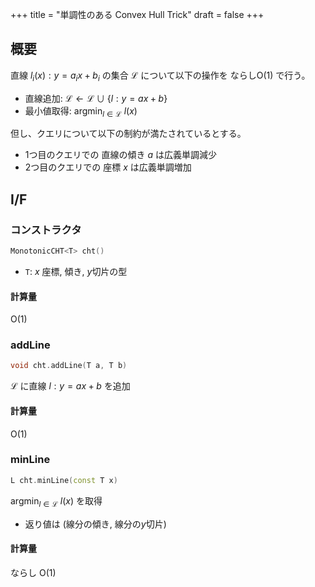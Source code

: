 +++
title = "単調性のある Convex Hull Trick"
draft = false
+++

## 概要

直線 $l _ i(x): y = a _ i x + b _ i$ の集合 $\mathcal{L}$ について以下の操作を ならし$\mathrm{O}(1)$ で行う。

- 直線追加: $\mathcal{L} \leftarrow \mathcal{L} \cup \lbrace l:y=ax+b \rbrace$
- 最小値取得: $\mathrm{argmin}_{l \in \mathcal{L}}\ l(x)$

但し、クエリについて以下の制約が満たされているとする。  
- 1つ目のクエリでの 直線の傾き $a$ は広義単調減少
- 2つ目のクエリでの 座標 $x$ は広義単調増加

## I/F

### コンストラクタ

```cpp
MonotonicCHT<T> cht()
```

- `T`: $x$ 座標, 傾き, $y$切片の型

#### 計算量

$\mathrm{O}(1)$

### addLine

```cpp
void cht.addLine(T a, T b)
```

$\mathcal{L}$ に直線 $l: y=ax+b$ を追加

#### 計算量

$\mathrm{O}(1)$

### minLine

```cpp
L cht.minLine(const T x)
```

$\mathrm{argmin}_{l \in \mathcal{L}}\ l(x)$ を取得

- 返り値は (線分の傾き, 線分の$y$切片)

#### 計算量

ならし $\mathrm{O}(1)$

